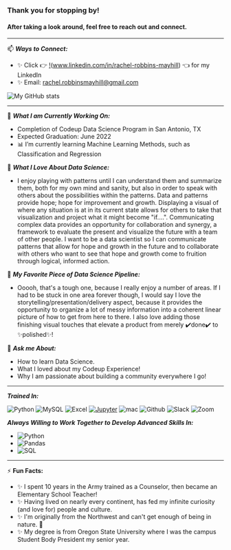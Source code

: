 ### Thank you for stopping by! 
#### After taking a look around, feel free to reach out and connect.
--- 

📫 ***Ways to Connect:***  
- ✨ Click 👉 [!](https://img.shields.io/badge/LinkedIn-0077B5?style=for-the-badge&logo=linkedin&logoColor=white)(www.linkedin.com/in/rachel-robbins-mayhill) 👈 for my LinkedIn
- ✨ Email: rachel.robbinsmayhill@gmail.com
 

 ![My GitHub stats](https://github-readme-stats.vercel.app/api?username=rachelrobbinsmayhill&theme=nightowl&show_icons=true)


--- 
🎯 ***What I am Currently Working On:***
- Completion of Codeup Data Science Program in San Antonio, TX
- Expected Graduation: June 2022
- 📊 I’m currently learning Machine Learning Methods, such as Classification and Regression
 
 
💙 ***What I Love About Data Science:***
- I enjoy playing with patterns until I can understand them and summarize them, both for my own mind and sanity, but also in order to speak with others about the possibilities within the patterns. Data and patterns provide hope; hope for improvement and growth. Displaying a visual of where any situation is at in its current state allows for others to take that visualization and project what it might become "if....". Communicating complex data provides an opportunity for collaboration and synergy, a framework to evaluate the present and visualize the future with a team of other people. I want to be a data scientist so I can communicate patterns that allow for hope and growth in the future and to collaborate with others who want to see that hope and growth come to fruition through logical, informed action.
 
 
💙 ***My Favorite Piece of Data Science Pipeline:***
- Ooooh, that's a tough one, because I really enjoy a number of areas. If I had to be stuck in one area forever though, I would say I love the storytelling/presentation/delivery aspect, because it provides the opportunity to organize a lot of messy information into a coherent linear picture of how to get from here to there. I also love adding those finishing visual touches that elevate a product from merely ✔️done✔️ to ✨polished✨!
 

💬 ***Ask me About:***
- How to learn Data Science.
- What I loved about my Codeup Experience!
- Why I am passionate about building a community everywhere I go!
  
 
 --- 
***Trained In:***
 
![Python](https://img.shields.io/badge/Python-3776AB?style=for-the-badge&logo=python&logoColor=white)
![MySQL](https://img.shields.io/badge/MySQL-00000F?style=for-the-badge&logo=mysql&logoColor=white)
![Excel](https://img.shields.io/badge/Microsoft_Excel-217346?style=for-the-badge&logo=microsoft-excel&logoColor=white)
[![Jupyter](https://img.shields.io/badge/interactive_notebook-Jupyter-orange?style=for-the-badge&logo=Jupyter)](https://jupyter.org/try)
![mac](https://img.shields.io/badge/iOS-000000?style=for-the-badge&logo=ios&logoColor=white)
![Github](https://img.shields.io/badge/GitHub-100000?style=for-the-badge&logo=github&logoColor=white)
![Slack](https://img.shields.io/badge/Slack-4A154B?style=for-the-badge&logo=slack&logoColor=white)
![Zoom](https://img.shields.io/badge/Zoom-2D8CFF?style=for-the-badge&logo=zoom&logoColor=white)



***Always Willing to Work Together to Develop Advanced Skills In:***
- ![Python](https://img.shields.io/badge/Language-Python-yellow)
- ![Pandas](https://img.shields.io/badge/Python_Library-Pandas-blue)
- ![SQL](https://img.shields.io/badge/Language-SQL-red)

--- 
⚡ **Fun Facts:** 
- ✨ I spent 10 years in the Army trained as a Counselor, then became an Elementary School Teacher!
- ✨ Having lived on nearly every continent, has fed my infinite curiosity (and love for) people and culture. 
- ✨ I'm originally from the Northwest and can't get enough of being in nature. 🌱 
- ✨ My degree is from Oregon State University where I was the campus Student Body President my senior year. 
 
 

 

 
